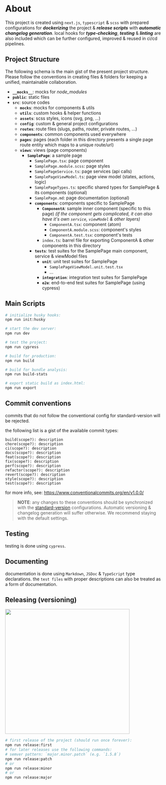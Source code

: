# About

This project is created using `next.js`, `typescript` & `scss` with prepared configurations for **_dockerizing_** the project & **_release scripts_** with **_automatic changelog generation_**. local hooks for **_type-checking_**, **_testing_** & **_linting_** are also included which can be further configured, improved & reused in ci/cd pipelines.

## Project Structure

The following schema is the main gist of the present project structure. Please follow the conventions in creating files & folders for keeping a unified, maintainable collaboration.

-   **`__mocks__`**: mocks for _node_modules_
-   **`public`**: static files
-   **`src`**: source codes
    -   **`mocks`**: mocks for components & utils
    -   **`utils`**: custom hooks & helper functions
    -   **`assets`**: scss styles, icons (svg, png, ...)
    -   **`config`**: custom & general project configurations
    -   **`routes`**: route files (slugs, paths, router, private routes, ...)
    -   **`components`**: common components used everywhere
    -   **`pages`**: pages (each folder in this directory presents a single page route entity which maps to a unique route/url)
    -   **`views`**: views (page components)
        -   **`SamplePage`**: a sample page
            -   `SamplePage.tsx`: page component
            -   `SamplePage.module.scss`: page styles
            -   `SamplePageService.ts`: page services (api calls)
            -   `SamplePageViewModel.ts`: page view model (states, actions, logic)
            -   `SamplePageTypes.ts`: specific shared types for SamplePage & its components (optional)
            -   `SamplePage.md`: page documentation (optional)
            -   **`components`**: components specific to SamplePage
                -   **`ComponentA`**: sample inner component (specific to this page)
                    _(if the component gets complicated, it can also have it's own `service`, `viewModel` & other layers)_
                    -   `ComponentA.tsx`: component (atom)
                    -   `ComponentA.module.scss`: component's styles
                    -   `ComponentA.test.tsx`: component's tests
                -   `index.ts`: barrel file for exporting ComponentA & other components in this directory
            -   **`tests`**: test suites for the SamplePage main component, service & viewModel files
                -   **`unit`**: unit test suites for SamplePage
                    -   `SamplePageViewModel.unit.test.tsx`
                    -   ...
                -   **`integration`**: integration test suites for SamplePage
                -   **`e2e`**: end-to-end test suites for SamplePage (using cypress)

## Main Scripts

```bash
# initialize husky hooks:
npm run init:husky

# start the dev server:
npm run dev

# test the project:
npm run cypress

# build for production:
npm run build

# build for bundle analysis:
npm run build-stats

# export static build as index.html:
npm run export
```

## Commit conventions

commits that do not follow the conventional config for standard-version will be rejected.

the following list is a gist of the available commit types:

```
build(scope?): description
chore(scope?): description
ci(scope?): description
docs(scope?): description
feat(scope?): description
fix(scope?): description
perf(scope?): description
refactor(scope?): description
revert(scope?): description
style(scope?): description
test(scope?): description
```

for more info, see: https://www.conventionalcommits.org/en/v1.0.0/

> **NOTE**: any changes to these conventions should be synchronized with the [standard-version](https://github.com/conventional-changelog/standard-version) configurations. Automatic versioning & changelog generation will suffer otherwise. We recommend staying with the default settings.

## Testing

testing is done using `cypress`.

## Documenting

documentation is done using `Markdown`, `JSDoc` & `TypeScript` type declarations. the `test files` with proper descriptions can also be treated as a form of documentation.

## Releasing (versioning)

<img style="width: 400px;" src="https://bytearcher.com/goodies/semantic-versioning-cheatsheet/wheelbarrel-with-tilde-caret-white-bg-w1000.jpg" />

```bash
# first release of the project (should run once forever):
npm run release:first
# for later releases use the following commands:
# semver pattern: `major.minor.patch` (e.g. `1.5.8`)
npm run release:patch
# or
npm run release:minor
# or
npm run release:major
```
